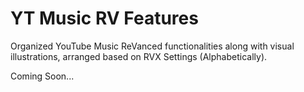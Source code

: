 # YT Music RV Features

Organized YouTube Music ReVanced functionalities along with visual illustrations, arranged based on RVX Settings (Alphabetically).

Coming Soon...